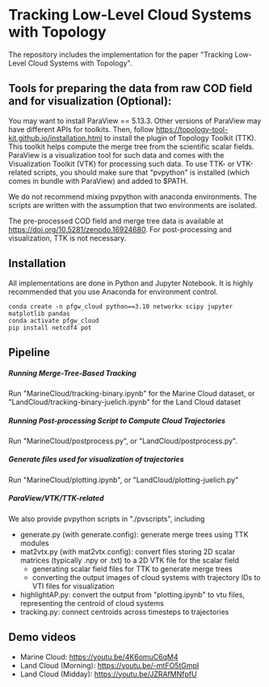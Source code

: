 # Tracking Low-Level Cloud Systems with Topology

The repository includes the implementation for the paper "Tracking Low-Level Cloud Systems with Topology". 

## Tools for preparing the data from raw COD field and for visualization (Optional):
You may want to install ParaView == 5.13.3. Other versions of ParaView may have different APIs for toolkits.
Then, follow https://topology-tool-kit.github.io/installation.html to install the plugin of Topology Toolkit (TTK).
This toolkit helps compute the merge tree from the scientific scalar fields.
ParaView is a visualization tool for such data and comes with the Visualization Toolkit (VTK) for processing such data.
To use TTK- or VTK-related scripts, you should make sure that "pvpython" is installed (which comes in bundle with ParaView) and added to $PATH.

We do not recommend mixing pvpython with anaconda environments. The scripts are written with the assumption that two environments are isolated.

The pre-processed COD field and merge tree data is available at https://doi.org/10.5281/zenodo.16924680. For post-processing and visualization, TTK is not necessary.

## Installation
All implementations are done in Python and Jupyter Notebook. It is highly recommended that you use Anaconda for environment control.

```
conda create -n pfgw_cloud python==3.10 networkx scipy jupyter matplotlib pandas
conda activate pfgw_cloud
pip install netcdf4 pot
```

## Pipeline
##### Running Merge-Tree-Based Tracking
Run "MarineCloud/tracking-binary.ipynb" for the Marine Cloud dataset, or "LandCloud/tracking-binary-juelich.ipynb" for the Land Cloud dataset

##### Running Post-processing Script to Compute Cloud Trajectories
Run "MarineCloud/postprocess.py", or "LandCloud/postprocess.py".

##### Generate files used for visualization of trajectories
Run "MarineCloud/plotting.ipynb", or "LandCloud/plotting-juelich.py"

##### ParaView/VTK/TTK-related
We also provide pvpython scripts in "./pvscripts", including
* generate.py (with generate.config): generate merge trees using TTK modules
* mat2vtx.py (with mat2vtx.config): convert files storing 2D scalar matrices (typically .npy or .txt) to a 2D VTK file for the scalar field
  - generating scalar field files for TTK to generate merge trees
  - converting the output images of cloud systems with trajectory IDs to VTI files for visualization
* highlightAP.py: convert the output from "plotting.ipynb" to vtu files, representing the centroid of cloud systems
* tracking.py: connect centroids across timesteps to trajectories

## Demo videos
* Marine Cloud: https://youtu.be/4K6omuC6qM4
* Land Cloud (Morning): https://youtu.be/-mtFO5tGmpI
* Land Cloud (Midday): https://youtu.be/JZRAfMNfpfU